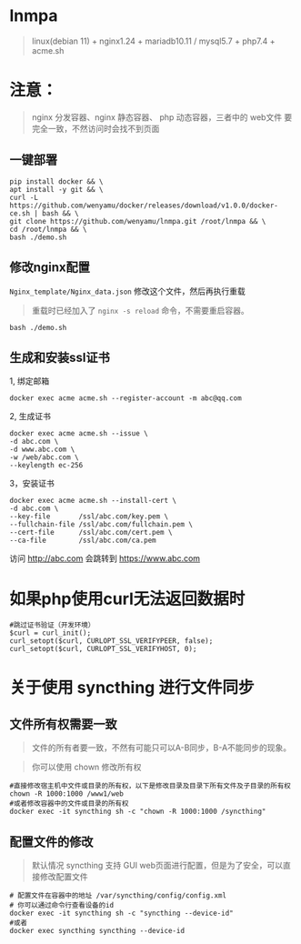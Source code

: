 # lnmpa
> linux(debian 11) + nginx1.24 + mariadb10.11 / mysql5.7 + php7.4 + acme.sh

# 注意：
> nginx 分发容器、nginx 静态容器、 php 动态容器，三者中的 web文件 要完全一致，不然访问时会找不到页面

## 一键部署
```
pip install docker && \
apt install -y git && \
curl -L https://github.com/wenyamu/docker/releases/download/v1.0.0/docker-ce.sh | bash && \
git clone https://github.com/wenyamu/lnmpa.git /root/lnmpa && \
cd /root/lnmpa && \
bash ./demo.sh
```

## 修改nginx配置
`Nginx_template/Nginx_data.json` 修改这个文件，然后再执行重载
> 重载时已经加入了 `nginx -s reload` 命令，不需要重启容器。
```
bash ./demo.sh
```

## 生成和安装ssl证书
1, 绑定邮箱
```
docker exec acme acme.sh --register-account -m abc@qq.com
```
2, 生成证书
```
docker exec acme acme.sh --issue \
-d abc.com \
-d www.abc.com \
-w /web/abc.com \
--keylength ec-256
```
3，安装证书
```
docker exec acme acme.sh --install-cert \
-d abc.com \
--key-file       /ssl/abc.com/key.pem \
--fullchain-file /ssl/abc.com/fullchain.pem \
--cert-file      /ssl/abc.com/cert.pem \
--ca-file        /ssl/abc.com/ca.pem
```

访问 http://abc.com 会跳转到 https://www.abc.com

# 如果php使用curl无法返回数据时
```
#‌跳过证书验证（开发环境）
$curl = curl_init();
curl_setopt($curl, CURLOPT_SSL_VERIFYPEER, false);
curl_setopt($curl, CURLOPT_SSL_VERIFYHOST, 0);
```

# 关于使用 syncthing 进行文件同步
## 文件所有权需要一致
> 文件的所有者要一致，不然有可能只可以A-B同步，B-A不能同步的现象。

> 你可以使用 chown 修改所有权
```
#直接修改宿主机中文件或目录的所有权，以下是修改目录及目录下所有文件及子目录的所有权
chown -R 1000:1000 /www1/web
#或者修改容器中的文件或目录的所有权
docker exec -it syncthing sh -c "chown -R 1000:1000 /syncthing"
```
## 配置文件的修改
> 默认情况 syncthing 支持 GUI web页面进行配置，但是为了安全，可以直接修改配置文件
```
# 配置文件在容器中的地址 /var/syncthing/config/config.xml
# 你可以通过命令行查看设备的id
docker exec -it syncthing sh -c "syncthing --device-id"
#或者
docker exec syncthing syncthing --device-id
```
